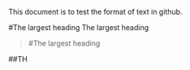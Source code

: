 This document is to test the format of text in github.

#The largest heading
The largest heading<br />
>#The largest heading

##TH
